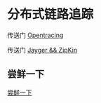 # 分布式链路追踪

传送门 [Opentracing](../../architecture/opentracing.md)

传送门 [Jayger && ZipKin](../../architecture/Jaeger-zipkin.md)

## 尝鲜一下

[尝鲜一下](https://github.com/opentracing-contrib/java-opentracing-walkthrough)
